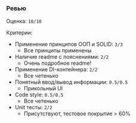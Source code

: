 ### Ревью

Оценка: `10/10`

Критерии:
- Применение принципов ООП и SOLID: `3/3`
    - Все принципы применены
- Наличие readme с пояснениями: `2/2`
    - Очень подробное readme!
- Применение DI-контейнера: `2/2`
    - Все четенько
- Понятный ввод/вывод информации: `0.5/0.5`
    - Прикольный UI
- Code style: `0.5/0.5`
    - Все четенько
- Unit тесты: `2/2`
    - Присутствуют, тестовое покрытие > 60%